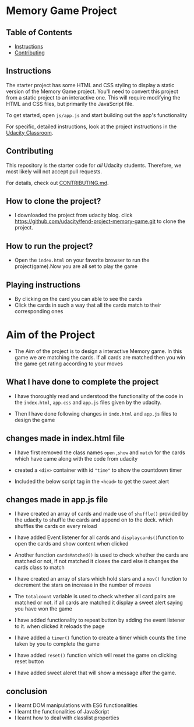 # Memory Game Project

## Table of Contents

-   [Instructions](#instructions)
-   [Contributing](#contributing)

## Instructions

The starter project has some HTML and CSS styling to display a static version of the Memory Game project. You'll need to convert this project from a static project to an interactive one. This will require modifying the HTML and CSS files, but primarily the JavaScript file.

To get started, open `js/app.js` and start building out the app's functionality

For specific, detailed instructions, look at the project instructions in the [Udacity Classroom](https://classroom.udacity.com/me).

## Contributing

This repository is the starter code for _all_ Udacity students. Therefore, we most likely will not accept pull requests.

For details, check out [CONTRIBUTING.md](CONTRIBUTING.md).

## How to clone the project?

-   I downloaded the project from udacity blog. click <https://github.com/udacity/fend-project-memory-game.git> to clone the project.

## How to run the project?

-   Open the `index.html` on your favorite browser to run the project(game).Now you are all set to play the game

## Playing instructions

-   By clicking on the card you can able to see the cards
-   Click the cards in such a way that all the cards match to their corresponding ones

# Aim of the Project

-   The Aim of the project is to design a interactive Memory game. In this game we are matching the cards. If all cards are matched then you win the game get rating according to your moves

## What I have done to complete the project

-   I have thoroughly read and understood the functionality of the code in the `index.html`, `app.css` and `app.js` files given by the udacity.

-   Then I have done following changes in `indx.html` and `app.js` files to design the game

## changes made in index.html file

-   I have first removed the class names `open` ,`show` and `match` for the cards which have came along with the code from udacity

-   created a `<div>` container  with id `"time"` to show the countdown timer

-   Included the below script tag in the `<head>` to get the sweet alert


    <script src="https://unpkg.com/sweetalert2@7.8.2/dist/sweetalert2.all.js"></script>

## changes made in app.js file

-   I have created an array of cards and made use of `shuffle()` provided by the udacity to shuffle the cards and append on to the deck. which shuffles the cards on every reload

-   I have added Event listener for all cards and `displaycards()`function to open the cards and show content when clicked

-   Another function `cardsMatched()` is used to check whether the cards are matched or not, if not matched it closes the card else it changes the cards class to match

-   I have created an array of stars which hold stars and a `mov()` function to decrement the stars on increase in the number of moves

-   The `totalcount` variable is used to check whether all card pairs are matched or not.
    if all cards are matched it display a sweet alert saying you have won the game

-   I have added functionality to repeat button by adding the event listener to it. when clicked it reloads the page

-   I have added a `timer()` function  to create a timer which counts the time taken by you to complete the game

-   I have added `reset()` function which will reset the game on clicking reset button

-   I have added sweet aleret that will show a message after the game.


## conclusion

-   I learnt DOM manipulations with ES6 functionalities
-   I learnt the functionalities of JavaScript
-   I learnt how to deal with classlist properties
